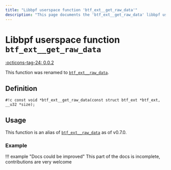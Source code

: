 ```yaml
---
title: "Libbpf userspace function 'btf_ext__get_raw_data'"
description: "This page documents the 'btf_ext__get_raw_data' libbpf userspace function, including its definition, usage, and examples."
---
```

# Libbpf userspace function `btf_ext__get_raw_data`

<!-- [LIBBPF_TAG] -->
[:octicons-tag-24: 0.0.2](https://github.com/libbpf/libbpf/releases/tag/v0.0.2)
<!-- [/LIBBPF_TAG] -->

This function was renamed to [`btf_ext__raw_data`](btf_ext__raw_data.md).

## Definition

`#!c const void *btf_ext__get_raw_data(const struct btf_ext *btf_ext, __u32 *size);`

## Usage

This function is an alias of [`btf_ext__raw_data`](btf_ext__raw_data.md) as of v0.7.0.

### Example

!!! example "Docs could be improved"
    This part of the docs is incomplete, contributions are very welcome
